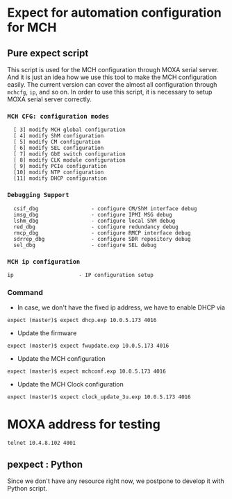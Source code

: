 Expect for automation configuration for MCH
=====

## Pure expect script

This script is used for the MCH configuration through MOXA serial server. And it is just an idea how we use this tool to make the MCH configuration easily. The current version can cover the almost all configuration through `mchcfg`, `ip`, and so on. In order to use this script, it is necessary to setup MOXA serial server correctly.


### `MCH CFG: configuration modes`

```
  [ 3] modify MCH global configuration
  [ 4] modify ShM configuration
  [ 5] modify CM configuration
  [ 6] modify SEL configuration
  [ 7] modify GbE switch configuration
  [ 8] modify CLK module configuration
  [ 9] modify PCIe configuration
  [10] modify NTP configuration
  [11] modify DHCP configuration
```
### `Debugging Support`

```
  csif_dbg                 - configure CM/ShM interface debug
  imsg_dbg                 - configure IPMI MSG debug
  lshm_dbg                 - configure local ShM debug
  red_dbg                  - configure redundancy debug
  rmcp_dbg                 - configure RMCP interface debug
  sdrrep_dbg               - configure SDR repository debug
  sel_dbg                  - configure SEL debug
```
### `MCH ip configuration`
```
ip                     - IP configuration setup
```

### Command

* In case, we don't have the fixed ip address, we have to enable DHCP via

```
expect (master)$ expect dhcp.exp 10.0.5.173 4016
```

* Update the firmware
```
expect (master)$ expect fwupdate.exp 10.0.5.173 4016
```

* Update the MCH configuration

```
expect (master)$ expect mchconf.exp 10.0.5.173 4016
```


* Update the MCH Clock configuration

```
expect (master)$ expect clock_update_3u.exp 10.0.5.173 4016
```


# MOXA address for testing
```
telnet 10.4.8.102 4001
```

## pexpect : Python
Since we don't have any resource right now, we postpone to develop it with Python script. 
